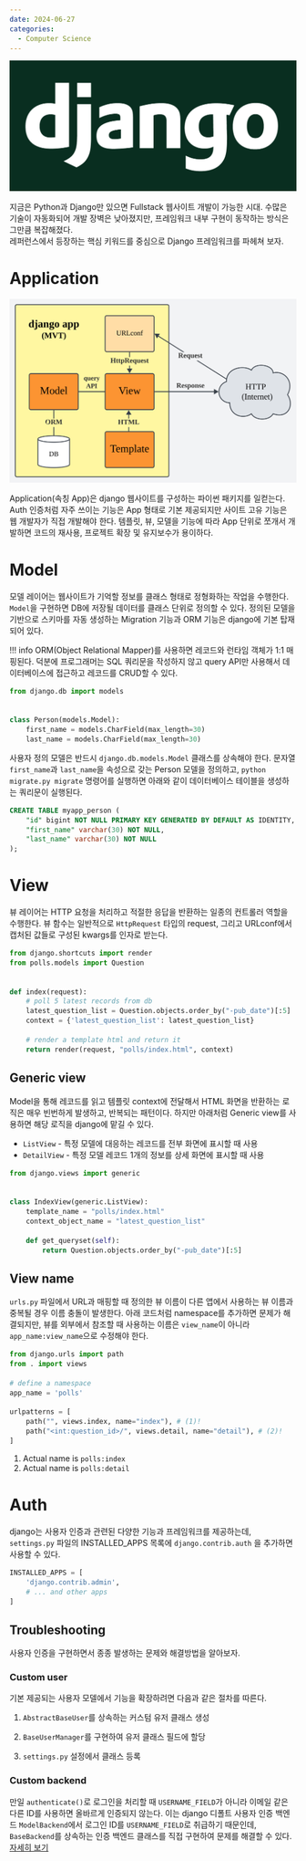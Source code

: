 ```yaml
---
date: 2024-06-27
categories:
  - Computer Science
---
```


![django logo](../assets/django.png)

지금은 Python과 Django만 있으면 Fullstack 웹사이트 개발이 가능한 시대.
수많은 기술이 자동화되어 개발 장벽은 낮아졌지만, 프레임워크 내부 구현이 동작하는 방식은 그만큼 복잡해졌다.  
레퍼런스에서 등장하는 핵심 키워드를 중심으로 Django 프레임워크를 파헤쳐 보자.

<!-- more -->

# Application
![Design pattern of django applications](../assets/django_app.svg)

Application(속칭 App)은 django 웹사이트를 구성하는 파이썬 패키지를 일컫는다.
Auth 인증처럼 자주 쓰이는 기능은 App 형태로 기본 제공되지만 사이트 고유 기능은 웹 개발자가 직접 개발해야 한다.
템플릿, 뷰, 모델을 기능에 따라 App 단위로 쪼개서 개발하면 코드의 재사용, 프로젝트 확장 및 유지보수가 용이하다.

# Model
모델 레이어는 웹사이트가 기억할 정보를 클래스 형태로 정형화하는 작업을 수행한다. 
`Model`을 구현하면 DB에 저장될 데이터를 클래스 단위로 정의할 수 있다.
정의된 모델을 기반으로 스키마를 자동 생성하는 Migration 기능과 ORM 기능은 django에 기본 탑재되어 있다.

!!! info
    ORM(Object Relational Mapper)를 사용하면 레코드와 런타임 객체가 1:1 매핑된다.
    덕분에 프로그래머는 SQL 쿼리문을 작성하지 않고 query API만 사용해서 데이터베이스에 접근하고 레코드를 CRUD할 수 있다.

``` py
from django.db import models


class Person(models.Model):
    first_name = models.CharField(max_length=30)
    last_name = models.CharField(max_length=30)
```

사용자 정의 모델은 반드시 `django.db.models.Model` 클래스를 상속해야 한다.
문자열 `first_name`과 `last_name`을 속성으로 갖는 Person 모델을 정의하고, `python migrate.py migrate` 명령어를 실행하면
아래와 같이 데이터베이스 테이블을 생성하는 쿼리문이 실행된다.

``` sql
CREATE TABLE myapp_person (
    "id" bigint NOT NULL PRIMARY KEY GENERATED BY DEFAULT AS IDENTITY,
    "first_name" varchar(30) NOT NULL,
    "last_name" varchar(30) NOT NULL
);
```

# View
뷰 레이어는 HTTP 요청을 처리하고 적절한 응답을 반환하는 일종의 컨트롤러 역할을 수행한다.
뷰 함수는 일반적으로 `HttpRequest` 타입의 request, 그리고 URLconf에서 캡처된 값들로 구성된 kwargs를 인자로 받는다.   

``` py
from django.shortcuts import render
from polls.models import Question


def index(request):
    # poll 5 latest records from db
    latest_question_list = Question.objects.order_by("-pub_date")[:5]
    context = {'latest_question_list': latest_question_list}
    
    # render a template html and return it
    return render(request, "polls/index.html", context)
```

## Generic view
Model을 통해 레코드를 읽고 템플릿 context에 전달해서 HTML 화면을 반환하는 로직은 매우 빈번하게 발생하고,
반복되는 패턴이다. 하지만 아래처럼 Generic view를 사용하면 해당 로직을 django에 맡길 수 있다.

- `ListView` - 특정 모델에 대응하는 레코드를 전부 화면에 표시할 때 사용
- `DetailView` - 특정 모델 레코드 1개의 정보를 상세 화면에 표시할 때 사용

``` py
from django.views import generic


class IndexView(generic.ListView):
    template_name = "polls/index.html"
    context_object_name = "latest_question_list"

    def get_queryset(self):
        return Question.objects.order_by("-pub_date")[:5]
```

## View name
`urls.py` 파일에서 URL과 매핑할 때 정의한 뷰 이름이 다른 앱에서 사용하는 뷰 이름과 중복될 경우
이름 충돌이 발생한다. 아래 코드처럼 namespace를 추가하면 문제가 해결되지만,
뷰를 외부에서 참조할 때 사용하는 이름은 `view_name`이 아니라 `app_name:view_name`으로 수정해야 한다.

``` py title="urls.py"
from django.urls import path
from . import views

# define a namespace
app_name = 'polls'

urlpatterns = [
    path("", views.index, name="index"), # (1)!
    path("<int:question_id>/", views.detail, name="detail"), # (2)!
]
```

1. Actual name is `polls:index`
2. Actual name is `polls:detail`


# Auth

django는 사용자 인증과 관련된 다양한 기능과 프레임워크를 제공하는데,
`settings.py` 파일의 INSTALLED_APPS 목록에 `django.contrib.auth` 을 추가하면 사용할 수 있다.

```py
INSTALLED_APPS = [
    'django.contrib.admin',
    # ... and other apps
]
```

## Troubleshooting
사용자 인증을 구현하면서 종종 발생하는 문제와 해결방법을 알아보자.

### Custom user
기본 제공되는 사용자 모델에서 기능을 확장하려면 다음과 같은 절차를 따른다.

1. `AbstractBaseUser`를 상속하는 커스텀 유저 클래스 생성

2. `BaseUserManager`를 구현하여 유저 클래스 필드에 할당

3. `settings.py` 설정에서 클래스 등록


### Custom backend
만일 `authenticate()`로 로그인을 처리할 때 `USERNAME_FIELD`가 아니라 이메일 같은 다른 ID를 사용하면 올바르게 인증되지 않는다.
이는 django 디폴트 사용자 인증 백엔드 `ModelBackend`에서 로그인 ID를 `USERNAME_FIELD`로 취급하기 때문인데,
`BaseBackend`를 상속하는 인증 백엔드 클래스를 직접 구현하여 문제를 해결할 수 있다.
[자세히 보기](https://docs.djangoproject.com/en/5.0/topics/auth/customizing/#writing-an-authentication-backend)

